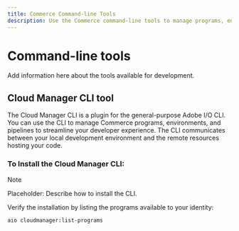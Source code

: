 ```yaml
---
title: Commerce Command-line Tools
description: Use the Commerce command-line tools to manage programs, environments, and pipelines for Commerce on AEC.
---
```

# Command-line tools

Add information here about the tools available for development.

## Cloud Manager CLI tool

The Cloud Manager CLI is a plugin for the general-purpose Adobe I/O CLI. You can use the CLI to manage Commerce programs, environments, and pipelines to streamline your developer experience. The CLI communicates between your local development environment and the remote resources hosting your code.

### To Install the Cloud Manager CLI:

>[!NOTE]
>
>Placeholder: Describe how to install the CLI.

Verify the installation by listing the programs available to your identity:

```bash
aio cloudmanager:list-programs
```
